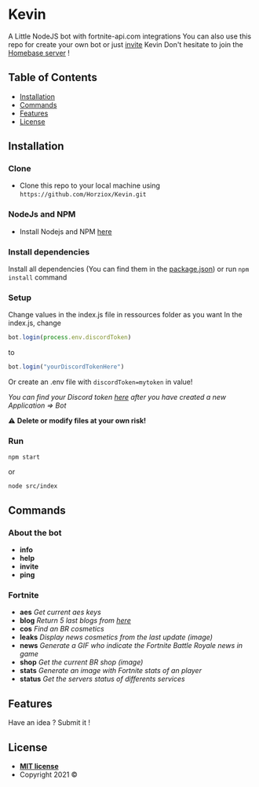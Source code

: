 # Kevin

A Little NodeJS bot with fortnite-api.com integrations
You can also use this repo for create your own bot or just [invite](https://discord.com/oauth2/authorize?client_id=739849791168577608&scope=bot&permissions=322624) Kevin
Don't hesitate to join the [Homebase server](https://discord.gg/7XyNM4p) !

## Table of Contents
- [Installation](#installation)
- [Commands](#commands)
- [Features](#features)
- [License](#license)

## Installation
### Clone

- Clone this repo to your local machine using `https://github.com/Horziox/Kevin.git`

### NodeJs and NPM

- Install Nodejs and NPM [here](https://nodejs.org/en/)

### Install dependencies

Install all dependencies (You can find them in the [package.json](https://github.com/Horziox/Kevin/blob/master/package.json)) or run `npm install` command

### Setup
Change values in the index.js file in ressources folder as you want
In the index.js, change
```javascript
bot.login(process.env.discordToken)
```
to
```javascript
bot.login("yourDiscordTokenHere")
```
Or create an .env file with `discordToken=mytoken` in value!

*You can find your Discord token [here](https://discord.com/developers/applications) after you have created a new Application => Bot*


:warning: __**Delete or modify files at your own risk!**__

### Run
```
npm start
```
or
```
node src/index
```


## Commands
### About the bot
- **info**
- **help**
- **invite**
- **ping**
### Fortnite
- **aes** *Get current aes keys*
- **blog** *Return 5 last blogs from [here](https://www.epicgames.com/fortnite/en-US/news)*
- **cos** *Find an BR cosmetics*
- **leaks** *Display news cosmetics from the last update (image)*
- **news** *Generate a GIF who indicate the Fortnite Battle Royale news in game*
- **shop** *Get the current BR shop (image)*
- **stats** *Generate an image with Fortnite stats of an player*
- **status** *Get the servers status of differents services*


## Features
Have an idea ?
Submit it !

## License

- **[MIT license](http://opensource.org/licenses/mit-license.php)**
- Copyright 2021 ©
